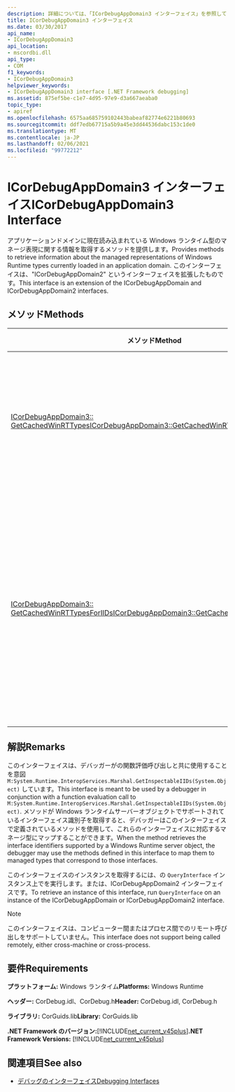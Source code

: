 ```yaml
---
description: 詳細については、「ICorDebugAppDomain3 インターフェイス」を参照してください。
title: ICorDebugAppDomain3 インターフェイス
ms.date: 03/30/2017
api_name:
- ICorDebugAppDomain3
api_location:
- mscordbi.dll
api_type:
- COM
f1_keywords:
- ICorDebugAppDomain3
helpviewer_keywords:
- ICorDebugAppDomain3 interface [.NET Framework debugging]
ms.assetid: 875ef5be-c1e7-4d95-97e9-d3a667aeaba0
topic_type:
- apiref
ms.openlocfilehash: 6575aa685759102443babeaf82774e6221b80693
ms.sourcegitcommit: ddf7edb67715a5b9a45e3dd44536dabc153c1de0
ms.translationtype: MT
ms.contentlocale: ja-JP
ms.lasthandoff: 02/06/2021
ms.locfileid: "99772212"
---
```

# <a name="icordebugappdomain3-interface"></a><span data-ttu-id="48d46-103">ICorDebugAppDomain3 インターフェイス</span><span class="sxs-lookup"><span data-stu-id="48d46-103">ICorDebugAppDomain3 Interface</span></span>

<span data-ttu-id="48d46-104">アプリケーションドメインに現在読み込まれている Windows ランタイム型のマネージ表現に関する情報を取得するメソッドを提供します。</span><span class="sxs-lookup"><span data-stu-id="48d46-104">Provides methods to retrieve information about the managed representations of Windows Runtime types currently loaded in an application domain.</span></span> <span data-ttu-id="48d46-105">このインターフェイスは、"ICorDebugAppDomain2" というインターフェイスを拡張したものです。</span><span class="sxs-lookup"><span data-stu-id="48d46-105">This interface is an extension of the ICorDebugAppDomain and ICorDebugAppDomain2 interfaces.</span></span>  
  
## <a name="methods"></a><span data-ttu-id="48d46-106">メソッド</span><span class="sxs-lookup"><span data-stu-id="48d46-106">Methods</span></span>  
  
|<span data-ttu-id="48d46-107">メソッド</span><span class="sxs-lookup"><span data-stu-id="48d46-107">Method</span></span>|<span data-ttu-id="48d46-108">説明</span><span class="sxs-lookup"><span data-stu-id="48d46-108">Description</span></span>|  
|------------|-----------------|  
|[<span data-ttu-id="48d46-109">ICorDebugAppDomain3:: GetCachedWinRTTypes</span><span class="sxs-lookup"><span data-stu-id="48d46-109">ICorDebugAppDomain3::GetCachedWinRTTypes</span></span>](icordebugappdomain3-getcachedwinrttypes-method.md)|<span data-ttu-id="48d46-110">キャッシュされているすべての Windows ランタイム型の列挙子を取得します。</span><span class="sxs-lookup"><span data-stu-id="48d46-110">Gets an enumerator for all cached Windows Runtime types.</span></span>|  
|[<span data-ttu-id="48d46-111">ICorDebugAppDomain3:: GetCachedWinRTTypesForIIDs</span><span class="sxs-lookup"><span data-stu-id="48d46-111">ICorDebugAppDomain3::GetCachedWinRTTypesForIIDs</span></span>](icordebugappdomain3-getcachedwinrttypesforiids-method.md)|<span data-ttu-id="48d46-112">インターフェイス識別子に基づいて、アプリケーションドメイン内のキャッシュされた Windows ランタイム型の列挙子を取得します。</span><span class="sxs-lookup"><span data-stu-id="48d46-112">Gets an enumerator for cached Windows Runtime types in an application domain based on their interface identifiers.</span></span>|  
  
## <a name="remarks"></a><span data-ttu-id="48d46-113">解説</span><span class="sxs-lookup"><span data-stu-id="48d46-113">Remarks</span></span>  

 <span data-ttu-id="48d46-114">このインターフェイスは、デバッガーがの関数評価呼び出しと共に使用することを意図 `M:System.Runtime.InteropServices.Marshal.GetInspectableIIDs(System.Object)` しています。</span><span class="sxs-lookup"><span data-stu-id="48d46-114">This interface is meant to be used by a debugger in conjunction with a function evaluation call to `M:System.Runtime.InteropServices.Marshal.GetInspectableIIDs(System.Object)`.</span></span> <span data-ttu-id="48d46-115">メソッドが Windows ランタイムサーバーオブジェクトでサポートされているインターフェイス識別子を取得すると、デバッガーはこのインターフェイスで定義されているメソッドを使用して、これらのインターフェイスに対応するマネージ型にマップすることができます。</span><span class="sxs-lookup"><span data-stu-id="48d46-115">When the method retrieves the interface identifiers supported by a Windows Runtime server object, the debugger may use the methods defined in this interface to map them to managed types that correspond to those interfaces.</span></span>  
  
 <span data-ttu-id="48d46-116">このインターフェイスのインスタンスを取得するには、の `QueryInterface` インスタンス上でを実行します。または、ICorDebugAppDomain2 インターフェイスです。</span><span class="sxs-lookup"><span data-stu-id="48d46-116">To retrieve an instance of this interface, run `QueryInterface` on an instance of the ICorDebugAppDomain or ICorDebugAppDomain2 interface.</span></span>  
  
> [!NOTE]
> <span data-ttu-id="48d46-117">このインターフェイスは、コンピューター間またはプロセス間でのリモート呼び出しをサポートしていません。</span><span class="sxs-lookup"><span data-stu-id="48d46-117">This interface does not support being called remotely, either cross-machine or cross-process.</span></span>  
  
## <a name="requirements"></a><span data-ttu-id="48d46-118">要件</span><span class="sxs-lookup"><span data-stu-id="48d46-118">Requirements</span></span>  

 <span data-ttu-id="48d46-119">**プラットフォーム:** Windows ランタイム</span><span class="sxs-lookup"><span data-stu-id="48d46-119">**Platforms:** Windows Runtime</span></span>  
  
 <span data-ttu-id="48d46-120">**ヘッダー:** CorDebug.idl、CorDebug.h</span><span class="sxs-lookup"><span data-stu-id="48d46-120">**Header:** CorDebug.idl, CorDebug.h</span></span>  
  
 <span data-ttu-id="48d46-121">**ライブラリ:** CorGuids.lib</span><span class="sxs-lookup"><span data-stu-id="48d46-121">**Library:** CorGuids.lib</span></span>  
  
 <span data-ttu-id="48d46-122">**.NET Framework のバージョン:**[!INCLUDE[net_current_v45plus](../../../../includes/net-current-v45plus-md.md)]</span><span class="sxs-lookup"><span data-stu-id="48d46-122">**.NET Framework Versions:** [!INCLUDE[net_current_v45plus](../../../../includes/net-current-v45plus-md.md)]</span></span>  
  
## <a name="see-also"></a><span data-ttu-id="48d46-123">関連項目</span><span class="sxs-lookup"><span data-stu-id="48d46-123">See also</span></span>

- [<span data-ttu-id="48d46-124">デバッグのインターフェイス</span><span class="sxs-lookup"><span data-stu-id="48d46-124">Debugging Interfaces</span></span>](debugging-interfaces.md)
